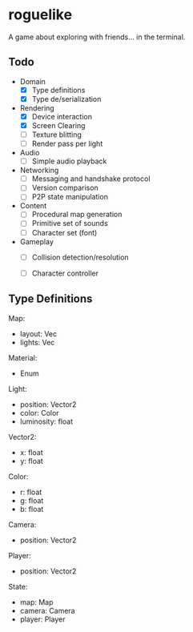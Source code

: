 # roguelike
A game about exploring with friends... in the terminal.


## Todo
* Domain
    - [x] Type definitions
    - [x] Type de/serialization
* Rendering
    - [x] Device interaction
    - [x] Screen Clearing
    - [ ] Texture blitting
    - [ ] Render pass per light
* Audio
    - [ ] Simple audio playback
* Networking
    - [ ] Messaging and handshake protocol
    - [ ] Version comparison
    - [ ] P2P state manipulation
* Content
    - [ ] Procedural map generation
    - [ ] Primitive set of sounds
    - [ ] Character set (font)
* Gameplay
    - [ ] Collision detection/resolution
    - [ ] Character controller


## Type Definitions
Map:
* layout: Vec<Material>
* lights: Vec<Light>

Material:
* Enum

Light:
* position: Vector2
* color: Color
* luminosity: float

Vector2:
* x: float
* y: float

Color:
* r: float
* g: float
* b: float

Camera:
* position: Vector2

Player:
* position: Vector2

State:
* map: Map
* camera: Camera
* player: Player
